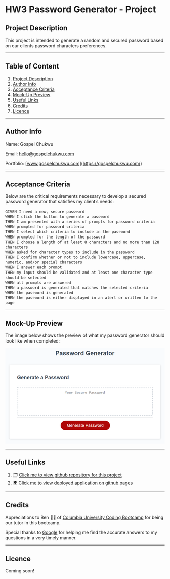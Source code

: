 # HW3 Password Generator - Project

## Project Description
This project is intended to generate a random and secured password based on our clients password characters preferences.

---

## Table of Content
1. [Project Description](https://github.com/Brondchux/hw3-password-generator#project-description)
5. [Author Info](https://github.com/Brondchux/hw3-password-generator#author-info)
2. [Acceptance Criteria](https://github.com/Brondchux/hw3-password-generator#acceptance-criteria)
3. [Mock-Up Preview](https://github.com/Brondchux/hw3-password-generator#mock-up-preview)
4. [Useful Links](https://github.com/Brondchux/hw3-password-generator#useful-links)
5. [Credits](https://github.com/Brondchux/hw3-password-generator#credits)
6. [Licence](https://github.com/Brondchux/hw3-password-generator#licence)

---
## Author Info
Name: Gospel Chukwu

Email: hello@gospelchukwu.com

Portfolio: [www.gospelchukwu.com](https://gospelchukwu.com/)

***

## Acceptance Criteria

Below are the critical requirements necessary to develop a secured password generator that satisfies my client’s needs:

```
GIVEN I need a new, secure password
WHEN I click the button to generate a password
THEN I am presented with a series of prompts for password criteria
WHEN prompted for password criteria
THEN I select which criteria to include in the password
WHEN prompted for the length of the password
THEN I choose a length of at least 8 characters and no more than 128 characters
WHEN asked for character types to include in the password
THEN I confirm whether or not to include lowercase, uppercase, numeric, and/or special characters
WHEN I answer each prompt
THEN my input should be validated and at least one character type should be selected
WHEN all prompts are answered
THEN a password is generated that matches the selected criteria
WHEN the password is generated
THEN the password is either displayed in an alert or written to the page
```

***
## Mock-Up Preview

The image below shows the preview of what my password generator should look like when completed:

![This password generator webpage includes a header, section with forms elements and javascript prompts.](./assets/images/03-javascript-homework-demo.png)

---
## Useful Links
1. 🗂 [Click me to view github repository for this project](https://github.com/Brondchux/hw3-password-generator)
2. 🌍 [Click me to view deployed application on github pages](https://brondchux.github.io/hw3-password-generator)

---
## Credits
Appreciations to Ben 🙌🏾 of [Columbia University Coding Bootcamp](https://bootcamp.cvn.columbia.edu/coding/landing-ftpt/?s=Google-Brand&msg_cv_scta=4&msg_cv_stbn=1&msg_cv_fcta=1&dki=Learn%20Coding&pkw=%2Bcolumbia%20%2Bcoding%20%2Bbootcamp&pcrid=471112563836&pmt=b&utm_source=google&utm_medium=cpc&utm_campaign=GGL%7CCOLUMBIA-UNIVERSITY%7CSEM%7CCODING%7C-%7COFL%7CTIER-1%7CALL%7CBRD%7CBMM%7CCore%7CBootcamp&utm_term=%2Bcolumbia%20%2Bcoding%20%2Bbootcamp&s=google&k=%2Bcolumbia%20%2Bcoding%20%2Bbootcamp&utm_adgroupid=111600049635&utm_locationphysicalms=9067609&utm_matchtype=b&utm_network=g&utm_device=c&utm_content=471112563836&utm_placement=&gclid=CjwKCAjwlrqHBhByEiwAnLmYUA8CIItksRJF6IT6XMX8WOOJBO-jtCRkzXZhI2gvsZrFEpYdRXy54RoC6jQQAvD_BwE&gclsrc=aw.ds) for being our tutor in this bootcamp.

Special thanks to [Google](https://www.google.com) for helping me find the accurate answers to my questions in a very timely manner.

***

## Licence
Coming soon!